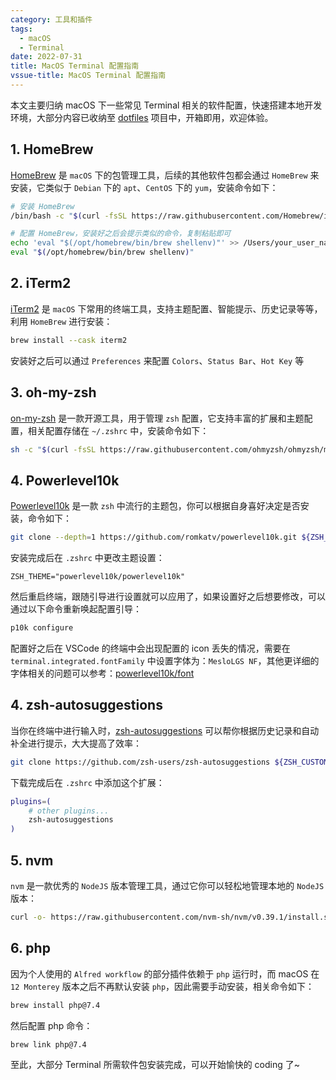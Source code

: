 ```yaml
---
category: 工具和插件
tags:
  - macOS
  - Terminal
date: 2022-07-31
title: MacOS Terminal 配置指南
vssue-title: MacOS Terminal 配置指南
---
```



本文主要归纳 macOS 下一些常见 Terminal 相关的软件配置，快速搭建本地开发环境，大部分内容已收纳至 [dotfiles](https://github.com/lvqq/dotfiles) 项目中，开箱即用，欢迎体验。

<!-- more -->

## 1. HomeBrew 

[HomeBrew](https://github.com/Homebrew/brew) 是 `macOS` 下的包管理工具，后续的其他软件包都会通过 `HomeBrew` 来安装，它类似于 `Debian` 下的 `apt`、`CentOS` 下的 `yum`，安装命令如下：
```bash
# 安装 HomeBrew
/bin/bash -c "$(curl -fsSL https://raw.githubusercontent.com/Homebrew/install/HEAD/install.sh)"

# 配置 HomeBrew，安装好之后会提示类似的命令，复制粘贴即可
echo 'eval "$(/opt/homebrew/bin/brew shellenv)"' >> /Users/your_user_name/.zprofile
eval "$(/opt/homebrew/bin/brew shellenv)"
```

## 2. iTerm2 
[iTerm2](https://github.com/gnachman/iTerm2) 是 `macOS` 下常用的终端工具，支持主题配置、智能提示、历史记录等等，利用 `HomeBrew` 进行安装：
```bash
brew install --cask iterm2
```

安装好之后可以通过 `Preferences` 来配置 `Colors`、`Status Bar`、`Hot Key` 等

## 3. oh-my-zsh 
[on-my-zsh](https://github.com/ohmyzsh/ohmyzsh) 是一款开源工具，用于管理 `zsh` 配置，它支持丰富的扩展和主题配置，相关配置存储在 `~/.zshrc` 中，安装命令如下：
```bash
sh -c "$(curl -fsSL https://raw.githubusercontent.com/ohmyzsh/ohmyzsh/master/tools/install.sh)"
```

## 4. Powerlevel10k 
[Powerlevel10k](https://github.com/romkatv/powerlevel10k) 是一款 `zsh` 中流行的主题包，你可以根据自身喜好决定是否安装，命令如下：
```bash
git clone --depth=1 https://github.com/romkatv/powerlevel10k.git ${ZSH_CUSTOM:-$HOME/.oh-my-zsh/custom}/themes/powerlevel10k
```

安装完成后在 `.zshrc` 中更改主题设置： 
```
ZSH_THEME="powerlevel10k/powerlevel10k"
```

然后重启终端，跟随引导进行设置就可以应用了，如果设置好之后想要修改，可以通过以下命令重新唤起配置引导：
```bash
p10k configure
```

配置好之后在 VSCode 的终端中会出现配置的 icon 丢失的情况，需要在 `terminal.integrated.fontFamily` 中设置字体为：`MesloLGS NF`，其他更详细的字体相关的问题可以参考：[powerlevel10k/font](https://github.com/romkatv/powerlevel10k/blob/master/font.md)


## 4. zsh-autosuggestions
当你在终端中进行输入时，[zsh-autosuggestions](https://github.com/zsh-users/zsh-autosuggestions) 可以帮你根据历史记录和自动补全进行提示，大大提高了效率：
```bash
git clone https://github.com/zsh-users/zsh-autosuggestions ${ZSH_CUSTOM:-~/.oh-my-zsh/custom}/plugins/zsh-autosuggestions
```

下载完成后在 `.zshrc` 中添加这个扩展：
```bash
plugins=( 
    # other plugins...
    zsh-autosuggestions
)
```

## 5. nvm
`nvm` 是一款优秀的 `NodeJS` 版本管理工具，通过它你可以轻松地管理本地的 `NodeJS` 版本：
``` bash
curl -o- https://raw.githubusercontent.com/nvm-sh/nvm/v0.39.1/install.sh | bash 
```

## 6. php
因为个人使用的 `Alfred workflow` 的部分插件依赖于 `php` 运行时，而 macOS 在 `12 Monterey` 版本之后不再默认安装 `php`，因此需要手动安装，相关命令如下：
```bash
brew install php@7.4
```

然后配置 php 命令：

```bash
brew link php@7.4
```

至此，大部分 Terminal 所需软件包安装完成，可以开始愉快的 coding 了~


